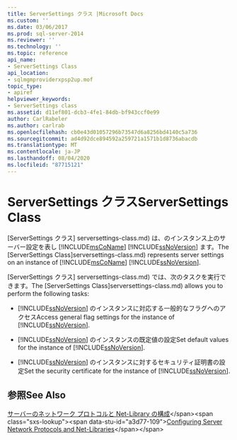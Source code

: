 ```yaml
---
title: ServerSettings クラス |Microsoft Docs
ms.custom: ''
ms.date: 03/06/2017
ms.prod: sql-server-2014
ms.reviewer: ''
ms.technology: ''
ms.topic: reference
api_name:
- ServerSettings Class
api_location:
- sqlmgmproviderxpsp2up.mof
topic_type:
- apiref
helpviewer_keywords:
- ServerSettings class
ms.assetid: d11ef801-dcb3-4fe1-84db-bf943ccf0e99
author: CarlRabeler
ms.author: carlrab
ms.openlocfilehash: cb0e43d01057296b73547d6a8256bd4140c5a736
ms.sourcegitcommit: ad4d92dce894592a259721a1571b1d8736abacdb
ms.translationtype: MT
ms.contentlocale: ja-JP
ms.lasthandoff: 08/04/2020
ms.locfileid: "87715121"
---
```

# <a name="serversettings-class"></a><span data-ttu-id="a3d77-102">ServerSettings クラス</span><span class="sxs-lookup"><span data-stu-id="a3d77-102">ServerSettings Class</span></span>
  <span data-ttu-id="a3d77-103">[ServerSettings クラス] serversettings-class.md) は、のインスタンス上のサーバー設定を表し [!INCLUDE[msCoName](../../../includes/msconame-md.md)] [!INCLUDE[ssNoVersion](../../../includes/ssnoversion-md.md)] ます。</span><span class="sxs-lookup"><span data-stu-id="a3d77-103">The [ServerSettings Class]serversettings-class.md) represents server settings on an instance of [!INCLUDE[msCoName](../../../includes/msconame-md.md)] [!INCLUDE[ssNoVersion](../../../includes/ssnoversion-md.md)].</span></span>  
  
 <span data-ttu-id="a3d77-104">[ServerSettings クラス] serversettings-class.md) では、次のタスクを実行できます。</span><span class="sxs-lookup"><span data-stu-id="a3d77-104">The [ServerSettings Class]serversettings-class.md) allows you to perform the following tasks:</span></span>  
  
-   <span data-ttu-id="a3d77-105">[!INCLUDE[ssNoVersion](../../../includes/ssnoversion-md.md)] のインスタンスに対応する一般的なフラグへのアクセス</span><span class="sxs-lookup"><span data-stu-id="a3d77-105">Access general flag settings for the instance of [!INCLUDE[ssNoVersion](../../../includes/ssnoversion-md.md)].</span></span>  
  
-   <span data-ttu-id="a3d77-106">[!INCLUDE[ssNoVersion](../../../includes/ssnoversion-md.md)] のインスタンスの既定値の設定</span><span class="sxs-lookup"><span data-stu-id="a3d77-106">Set default values for the instance of [!INCLUDE[ssNoVersion](../../../includes/ssnoversion-md.md)].</span></span>  
  
-   <span data-ttu-id="a3d77-107">[!INCLUDE[ssNoVersion](../../../includes/ssnoversion-md.md)] のインスタンスに対するセキュリティ証明書の設定</span><span class="sxs-lookup"><span data-stu-id="a3d77-107">Set the security certificate for the instance of [!INCLUDE[ssNoVersion](../../../includes/ssnoversion-md.md)].</span></span>  
  
## <a name="see-also"></a><span data-ttu-id="a3d77-108">参照</span><span class="sxs-lookup"><span data-stu-id="a3d77-108">See Also</span></span>  
 <span data-ttu-id="a3d77-109">[サーバーのネットワーク プロトコルと Net-Library の構成](https://msdn.microsoft.com/library/ms177485\(v=sql.100\).aspx)</span><span class="sxs-lookup"><span data-stu-id="a3d77-109">[Configuring Server Network Protocols and Net-Libraries](https://msdn.microsoft.com/library/ms177485\(v=sql.100\).aspx)</span></span>  
  
  

